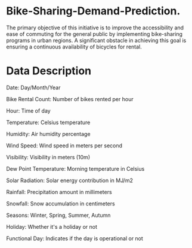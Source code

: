 # Bike-Sharing-Demand-Prediction.


The primary objective of this initiative is to improve the accessibility and ease of commuting for the general public by implementing bike-sharing programs in urban regions. A significant obstacle in achieving this goal is ensuring a continuous availability of bicycles for rental.

# Data Description

Date: Day/Month/Year

Bike Rental Count: Number of bikes rented per hour

Hour: Time of day

Temperature: Celsius temperature

Humidity: Air humidity percentage

Wind Speed: Wind speed in meters per second

Visibility: Visibility in meters (10m)

Dew Point Temperature: Morning temperature in Celsius

Solar Radiation: Solar energy contribution in MJ/m2

Rainfall: Precipitation amount in millimeters

Snowfall: Snow accumulation in centimeters

Seasons: Winter, Spring, Summer, Autumn

Holiday: Whether it's a holiday or not

Functional Day: Indicates if the day is operational or not
